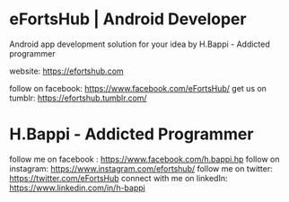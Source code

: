 # eFortsHub | Android Developer
Android app development solution for your idea by H.Bappi - Addicted programmer

website: https://efortshub.com

follow on facebook: https://www.facebook.com/eFortsHub/
get us on tumblr: https://efortshub.tumblr.com/


# H.Bappi - Addicted Programmer

follow me on facebook : https://www.facebook.com/h.bappi.hp
follow on instagram: https://www.instagram.com/efortshub/
follow me on twitter: https://twitter.com/eFortsHub
connect with me on linkedIn: https://www.linkedin.com/in/h-bappi

